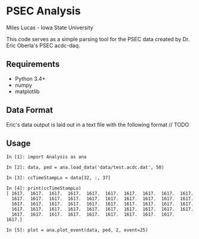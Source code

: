 # PSEC Analysis

Miles Lucas - Iowa State University

This code serves as a simple parsing tool for the PSEC data created by Dr. Eric Oberla's PSEC acdc-daq.

## Requirements

- Python 3.4+
- numpy
- matplotlib

## Data Format

Eric's data output is laid out in a text file with the following format // TODO

## Usage

```
In [1]: import Analysis as ana

In [2]: data, ped = ana.load_data('data/test.acdc.dat', 50)

In [3]: ccTimeStampLo = data[32, :, 37]

In [4]: print(ccTimeStampLo)
[ 1617.  1617.  1617.  1617.  1617.  1617.  1617.  1617.  1617.  1617.
  1617.  1617.  1617.  1617.  1617.  1617.  1617.  1617.  1617.  1617.
  1617.  1617.  1617.  1617.  1617.  1617.  1617.  1617.  1617.  1617.
  1617.  1617.  1617.  1617.  1617.  1617.  1617.  1617.  1617.  1617.
  1617.  1617.  1617.  1617.  1617.  1617.  1617.  1617.  1617.  1617.]

In [5]: plot = ana.plot_event(data, ped, 2, event=25)
```

